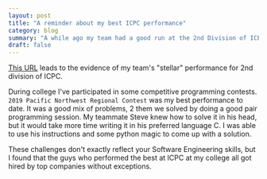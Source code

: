 ```yaml
---
layout: post
title: "A reminder about my best ICPC performance"
category: blog
summary: "A while ago my team had a good run at the 2nd Division of ICPC"
draft: false
---
```


[This URL](https://web.archive.org/web/20230306131527/https://www.acmicpc-pacnw.org/scoreboard/2019/index2.html)
 leads to the evidence of my team's "stellar" performance for 2nd division of ICPC. 
 
During college I've 
 participated in some competitive programming contests. `2019 Pacific Northwest Regional Contest` was 
 my best performance to date. It was a good mix of problems, 2 them we solved by doing a good pair
 programming session. My teammate Steve knew how to solve it in his head, but it would take more 
 time writing it in his preferred language C. I was able to use his instructions and some python
 magic to come up with a solution.
 

These challenges don't exactly reflect your Software Engineering skills, but I found that
the guys who performed the best at ICPC at my college all got hired by top companies without exceptions.
